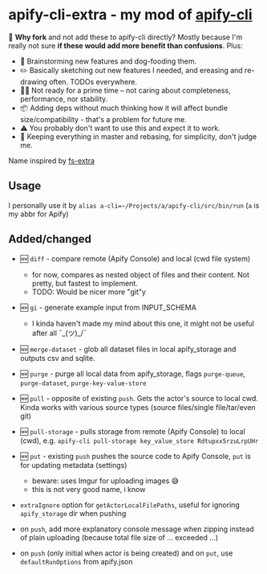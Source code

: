 # apify-cli-extra - my mod of [apify-cli](https://github.com/apify/apify-cli)

🤔 **Why fork** and not add these to apify-cli directly? Mostly because I'm really not sure **if these would add more benefit than confusions**. Plus:

- 🐶 Brainstorming new features and dog-fooding them.
- ✏️ Basically sketching out new features I needed, and ereasing and re-drawing often. TODOs everywhere.
- 👨‍🔬 Not ready for a prime time – not caring about completeness, performance, nor stability.
- 📦 Adding deps without much thinking how it will affect bundle size/compatibility - that's a problem for future me.
- ⚠️ You probably don't want to use this and expect it to work.
- 🙈 Keeping everything in master and rebasing, for simplicity, don't judge me.

Name inspired by [fs-extra](https://www.npmjs.com/package/fs-extra)

## Usage

I personally use it by `alias a-cli=~/Projects/a/apify-cli/src/bin/run` (`a` is my abbr for Apify)

## Added/changed

- 🆕 `diff` - compare remote (Apify Console) and local (cwd file system)
    - for now, compares as nested object of files and their content. Not pretty, but fastest to implement.
    - TODO: Would be nicer more "git"y
- 🆕 `gi` - generate example input from INPUT_SCHEMA
    - I kinda haven't made my mind about this one, it might not be useful after all ¯\_(ツ)_/¯
- 🆕 `merge-dataset` - glob all dataset files in local apify_storage and outputs csv and sqlite.
- 🆕 `purge` - purge all local data from apify_storage, flags `purge-queue`,  `purge-dataset`, `purge-key-value-store`
- 🆕 `pull` - opposite of existing `push`. Gets the actor's source to local cwd. Kinda works with various source types (source files/single file/tar/even git)
- 🆕 `pull-storage` - pulls storage from remote (Apify Console) to local (cwd), e.g. `apify-cli pull-storage key_value_store Rdtupxx5rzuLrpUHr`
- 🆕 `put` - existing `push` pushes the source code to Apify Console, `put` is for updating metadata (settings)
    - beware: uses Imgur for uploading images 😅
    - this is not very good name, i know

- `extraIgnore` option for `getActorLocalFilePaths`, useful for ignoring `apify_storage` dir when pushing
- on `push`, add more explanatory console message when zipping instead of plain uploading (because total file size of ... exceeded ...)
- on `push` (only initial when actor is being created) and on `put`, use `defaultRunOptions` from apify.json
